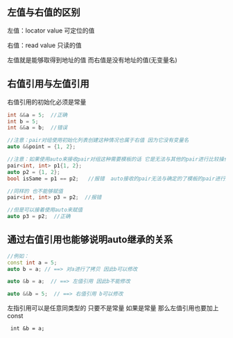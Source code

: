 

## 左值与右值的区别

左值：locator value   可定位的值

右值：read value   只读的值

左值就是能够取得到地址的值     而右值是没有地址的值(无变量名)



## 右值引用与左值引用

右值引用的初始化必须是常量  

```c++
int &&a = 5;  //正确
int b = 5;
int &&a = b;  //错误

//注意：pair对组使用初始化列表创建这种情况也属于右值 因为它没有变量名
auto &&point = {1, 2};

//注意：如果使用auto来接收pair对组这种需要模板的话 它是无法与其他的pair进行比较操作的
pair<int, int> p1{1, 2};
auto p2 = {1, 2};
bool isSame = p1 == p2;   //报错  auto接收的pair无法与确定的了模板的pair进行对比

//同样的 也不能够赋值
pair<int, int> p3 = p2;  //报错

//但是可以接着使用auto来赋值
auto p3 = p2;  //正确
```

## 通过右值引用也能够说明auto继承的关系

```c++
//例如：
const int a = 5;
auto b = a; // ==> 对a进行了拷贝 因此b可以修改

auto &b = a;  // ==> 左值引用 因此b不能修改

auto &&b = 5;  // ==> 右值引用 b可以修改
```



左指引用可以是任意同类型的 只要不是常量  如果是常量 那么左值引用也要加上const

` int &b = a;` 

